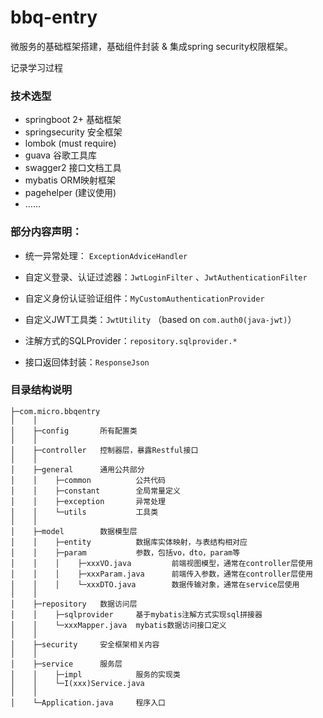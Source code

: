 # bbq-entry
微服务的基础框架搭建，基础组件封装 & 集成spring security权限框架。

记录学习过程

### 技术选型

* springboot 2+ 基础框架
* springsecurity 安全框架
* lombok (must require) 
* guava 谷歌工具库
* swagger2 接口文档工具
* mybatis ORM映射框架
* pagehelper (建议使用)
* ……

### 部分内容声明：

* 统一异常处理： `ExceptionAdviceHandler`
* 自定义登录、认证过滤器：`JwtLoginFilter` 、`JwtAuthenticationFilter`
* 自定义身份认证验证组件：`MyCustomAuthenticationProvider`

* 自定义JWT工具类：`JwtUtility` （based on `com.auth0(java-jwt)`）

* 注解方式的SQLProvider：`repository.sqlprovider.*`

* 接口返回体封装：`ResponseJson`

### 目录结构说明

```
├─com.micro.bbqentry
│    │ 
│    ├─config   	所有配置类 
│    │ 
│    ├─controller   控制器层，暴露Restful接口 
│    │ 
│    ├─general      通用公共部分
│    │    ├─common  		公共代码
│    │    ├─constant 		全局常量定义 
│    │    ├─exception		异常处理
│    │    └─utils			工具类 
│    │ 
│    ├─model    	数据模型层
│    │    ├─entity    		数据库实体映射，与表结构相对应 
│    │    ├─param      		参数，包括vo，dto，param等 
│    │    │    ├─xxxVO.java    		前端视图模型，通常在controller层使用
│    │    │    ├─xxxParam.java  	前端传入参数，通常在controller层使用
│    │    │    └─xxxDTO.java    	数据传输对象，通常在service层使用
│    │
│    ├─repository	数据访问层
│    │    ├─sqlprovider		基于mybatis注解方式实现sql拼接器
│    │    └─xxxMapper.java  mybatis数据访问接口定义
│    │
│    ├─security	  	安全框架相关内容
│    │ 
│    ├─service	  	服务层
│    │    ├─impl		 	服务的实现类
│    │    └─I(xxx)Service.java 
│    │
│    └─Application.java		程序入口
```

